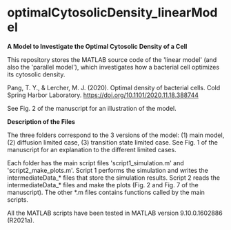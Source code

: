 # optimalCytosolicDensity_linearModel

**A Model to Investigate the Optimal Cytosolic Density of a Cell**

This repository stores the MATLAB source code of the 'linear model' (and also the 'parallel model'), which investigates how a bacterial cell optimizes its cytosolic density.

Pang, T. Y., & Lercher, M. J. (2020). Optimal density of bacterial cells. Cold Spring Harbor Laboratory. https://doi.org/10.1101/2020.11.18.388744

See Fig. 2 of the manuscript for an illustration of the model.

**Description of the Files**

The three folders correspond to the 3 versions of the model: (1) main model, (2) diffusion limited case, (3) transition state limited case. See Fig. 1 of the manuscript for an explanation to the different limited cases.

Each folder has the main script files 'script1_simulation.m' and 'script2_make_plots.m'. Script 1 performs the simulation and writes the intermediateData_* files that store the simulation results. Script 2 reads the intermediateData_* files and make the plots (Fig. 2 and Fig. 7 of the manuscript). The other *.m files contains functions called by the main scripts.

All the MATLAB scripts have been tested in MATLAB version 9.10.0.1602886 (R2021a).

